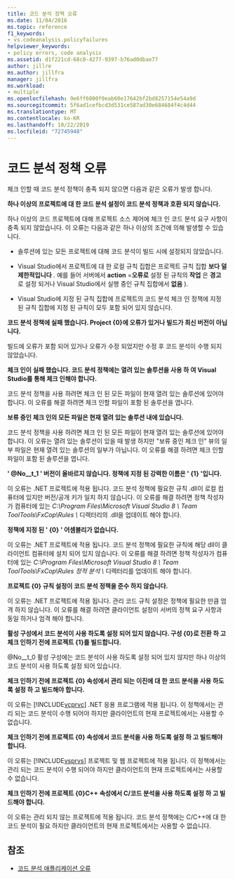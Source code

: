 ```yaml
---
title: 코드 분석 정책 오류
ms.date: 11/04/2016
ms.topic: reference
f1_keywords:
- vs.codeanalysis.policyfailures
helpviewer_keywords:
- policy errors, code analysis
ms.assetid: d1f221cd-68c0-4277-9397-b76ad0dbae77
author: jillre
ms.author: jillfra
manager: jillfra
ms.workload:
- multiple
ms.openlocfilehash: 9e6ff6000f0eab60e17642bf2bd8257154e54a9d
ms.sourcegitcommit: 5f6ad1cefbcd3d531ce587ad30e684684f4c4d44
ms.translationtype: MT
ms.contentlocale: ko-KR
ms.lasthandoff: 10/22/2019
ms.locfileid: "72745948"
---
```

# <a name="code-analysis-policy-errors"></a>코드 분석 정책 오류

체크 인할 때 코드 분석 정책이 충족 되지 않으면 다음과 같은 오류가 발생 합니다.

**하나 이상의 프로젝트에 대 한 코드 분석 설정이 코드 분석 정책과 호환 되지 않습니다.**

하나 이상의 코드 프로젝트에 대해 프로젝트 소스 제어에 체크 인 코드 분석 요구 사항이 충족 되지 않았습니다. 이 오류는 다음과 같은 하나 이상의 조건에 의해 발생할 수 있습니다.

- 솔루션에 있는 모든 프로젝트에 대해 코드 분석이 빌드 시에 설정되지 않았습니다.

- Visual Studio에서 프로젝트에 대 한 로컬 규칙 집합은 프로젝트 규칙 집합 **보다 덜 제한적입니다** . 예를 들어 서버에서 **action** =**오류로** 설정 된 규칙의 **작업** 은 **경고** 로 설정 되거나 Visual Studio에서 실행 중인 규칙 집합에서 **없음** ).

- Visual Studio에 지정 된 규칙 집합에 프로젝트의 코드 분석 체크 인 정책에 지정 된 규칙 집합에 지정 된 규칙이 모두 포함 되어 있지 않습니다.

**코드 분석 정책에 실패 했습니다. Project {0}에 오류가 있거나 빌드가 최신 버전이 아닙니다.**

빌드에 오류가 포함 되어 있거나 오류가 수정 되었지만 수정 후 코드 분석이 수행 되지 않았습니다.

**체크 인이 실패 했습니다. 코드 분석 정책에는 열려 있는 솔루션을 사용 하 여 Visual Studio를 통해 체크 인해야 합니다.**

코드 분석 정책을 사용 하려면 체크 인 된 모든 파일이 현재 열려 있는 솔루션에 있어야 합니다. 이 오류를 해결 하려면 체크 인할 파일이 포함 된 솔루션을 엽니다.

**보류 중인 체크 인의 모든 파일은 현재 열려 있는 솔루션 내에 있습니다.**

코드 분석 정책을 사용 하려면 체크 인 된 모든 파일이 현재 열려 있는 솔루션에 있어야 합니다. 이 오류는 열려 있는 솔루션이 있을 때 발생 하지만 "보류 중인 체크 인" 뷰의 일부 파일은 현재 열려 있는 솔루션의 일부가 아닙니다. 이 오류를 해결 하려면 체크 인할 파일이 포함 된 솔루션을 엽니다.

**' @No__t_1 ' 버전이 올바르지 않습니다. 정책에 지정 된 강력한 이름은 ' {1} '입니다.**

이 오류는 .NET 프로젝트에 적용 됩니다. 코드 분석 정책에 필요한 규칙 .dll이 로컬 컴퓨터에 있지만 버전/공개 키가 일치 하지 않습니다. 이 오류를 해결 하려면 정책 작성자가 컴퓨터에 있는 *C:\Program Files\Microsoft Visual Studio 8 \ Team ToolTools\FxCop\Rules \\* 디렉터리의 .dll을 업데이트 해야 합니다.

**정책에 지정 된 ' {0} ' 어셈블리가 없습니다.**

이 오류는 .NET 프로젝트에 적용 됩니다. 코드 분석 정책에 필요한 규칙에 해당 dll이 클라이언트 컴퓨터에 설치 되어 있지 않습니다. 이 오류를 해결 하려면 정책 작성자가 컴퓨터에 있는 *C:\Program Files\Microsoft Visual Studio 8 \ Team ToolTools\FxCop\Rules 정적 분석 \\* 디렉터리를 업데이트 해야 합니다.

**프로젝트 {0} 규칙 설정이 코드 분석 정책을 준수 하지 않습니다.**

이 오류는 .NET 프로젝트에 적용 됩니다. 관리 코드 규칙 설정은 정책에 필요한 만큼 엄격 하지 않습니다. 이 오류를 해결 하려면 클라이언트 설정이 서버의 정책 요구 사항과 동일 하거나 엄격 해야 합니다.

**활성 구성에서 코드 분석이 사용 하도록 설정 되어 있지 않습니다. 구성 {0}로 전환 하 고 체크 인하기 전에 프로젝트 {1}를 빌드합니다.**

@No__t_0 활성 구성에는 코드 분석이 사용 하도록 설정 되어 있지 않지만 하나 이상의 코드 분석이 사용 하도록 설정 되어 있습니다.

**체크 인하기 전에 프로젝트 {0} 속성에서 관리 되는 이진에 대 한 코드 분석을 사용 하도록 설정 하 고 빌드해야 합니다.**

이 오류는 [!INCLUDE[vcprvc](../code-quality/includes/vcprvc_md.md)] .NET 응용 프로그램에 적용 됩니다. 이 정책에서는 관리 되는 코드 분석이 수행 되어야 하지만 클라이언트의 현재 프로젝트에서는 사용할 수 없습니다.

**체크 인하기 전에 프로젝트 {0} 속성에서 코드 분석을 사용 하도록 설정 하 고 빌드해야 합니다.**

이 오류는 [!INCLUDE[vsprvs](../code-quality/includes/vsprvs_md.md)] 프로젝트 및 웹 프로젝트에 적용 됩니다. 이 정책에서는 관리 되는 코드 분석이 수행 되어야 하지만 클라이언트의 현재 프로젝트에서는 사용할 수 없습니다.

**체크 인하기 전에 프로젝트 {0}C++ 속성에서 C/코드 분석을 사용 하도록 설정 하 고 빌드해야 합니다.**

이 오류는 관리 되지 않는 프로젝트에 적용 됩니다. 코드 분석 정책에는 C/C++에 대 한 코드 분석이 필요 하지만 클라이언트의 현재 프로젝트에서는 사용할 수 없습니다.

## <a name="see-also"></a>참조

- [코드 분석 애플리케이션 오류](../code-quality/code-analysis-application-errors.md)
